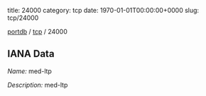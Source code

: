 title: 24000
category: tcp
date: 1970-01-01T00:00:00+0000
slug: tcp/24000

[portdb](/) / [tcp](/category/tcp.html) / 24000


## IANA Data

_Name:_ med-ltp

_Description:_ med-ltp

